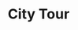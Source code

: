 ---
title: City Tour
description: |
  Varen door het 'Giethoorn van het Noorden' en oude stadscentrum.
tijd: ± 1,5 uur
route_url: >-
  https://www.google.com/maps/d/edit?mid=197FTFMgR6yFAJkYZ49lKR9j5CkVRT0M6&amp;z=13
omgeving:
  - bolsward
prijs: '115'
sloepen:
  - beenakker
  - sloepen/petter.md
---